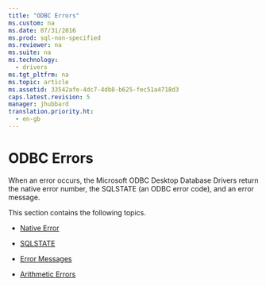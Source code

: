 ```yaml
---
title: "ODBC Errors"
ms.custom: na
ms.date: 07/31/2016
ms.prod: sql-non-specified
ms.reviewer: na
ms.suite: na
ms.technology: 
  - drivers
ms.tgt_pltfrm: na
ms.topic: article
ms.assetid: 33542afe-4dc7-4db8-b625-fec51a4718d3
caps.latest.revision: 5
manager: jhubbard
translation.priority.ht: 
  - en-gb
---
```

# ODBC Errors
When an error occurs, the Microsoft ODBC Desktop Database Drivers return the native error number, the SQLSTATE (an ODBC error code), and an error message.  
  
 This section contains the following topics.  
  
-   [Native Error](../content/Native-Error.md)  
  
-   [SQLSTATE](../content/SQLSTATE.md)  
  
-   [Error Messages](../content/ODBC-Jet-Error-Messages.md)  
  
-   [Arithmetic Errors](../content/Arithmetic-Errors.md)